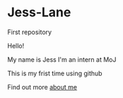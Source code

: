 # Jess-Lane
First repository 

Hello!

My name is Jess 
I'm an intern at MoJ

This is my frist time using github

Find out more [about me](/Jess-Lane/aboutme)
